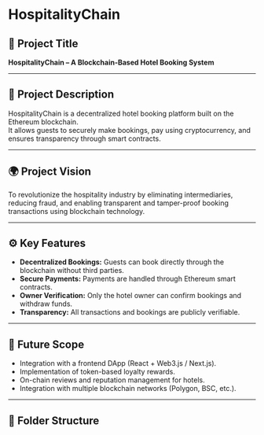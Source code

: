 
# HospitalityChain

## 🏨 Project Title
**HospitalityChain – A Blockchain-Based Hotel Booking System**

---

## 🧾 Project Description
HospitalityChain is a decentralized hotel booking platform built on the Ethereum blockchain.  
It allows guests to securely make bookings, pay using cryptocurrency, and ensures transparency through smart contracts.

---

## 🌍 Project Vision
To revolutionize the hospitality industry by eliminating intermediaries, reducing fraud, and enabling transparent and tamper-proof booking transactions using blockchain technology.

---

## ⚙️ Key Features
- **Decentralized Bookings:** Guests can book directly through the blockchain without third parties.  
- **Secure Payments:** Payments are handled through Ethereum smart contracts.  
- **Owner Verification:** Only the hotel owner can confirm bookings and withdraw funds.  
- **Transparency:** All transactions and bookings are publicly verifiable.

---

## 🚀 Future Scope
- Integration with a frontend DApp (React + Web3.js / Next.js).  
- Implementation of token-based loyalty rewards.  
- On-chain reviews and reputation management for hotels.  
- Integration with multiple blockchain networks (Polygon, BSC, etc.).

---

## 📂 Folder Structure
